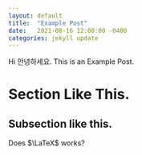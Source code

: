 ```yaml
---
layout: default
title:  "Example Post"
date:   2021-08-16 12:00:00 -0400
categories: jekyll update
---
```

Hi 안녕하세요. This is an Example Post. 

Section Like This. 
===========
## Subsection like this. 

Does $\LaTeX$ works?
